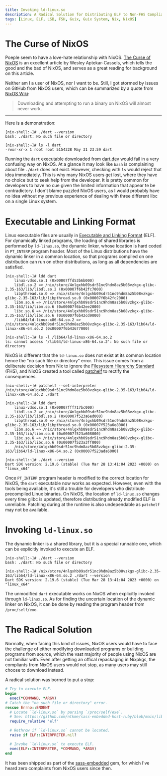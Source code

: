 ```yaml
---
title: Invoking ld-linux.so
description: A Radical Solution for Distributing ELF to Non-FHS Compliant System
tags: [Linux, ELF, LSB, FSH, Guix, Guix System, Nix, NixOS]
---
```


# The Curse of NixOS

Poeple seem to have a love-hate relationship with NixOS.  [The Curse of NixOS](https://blog.wesleyac.com/posts/the-curse-of-nixos) is an excellent article by Wesley Aptekar-Cassels, which tells the good and the bad of NixOS, and serves as a great reading for background on this article.

Neither am I a user of NixOS, nor I want to be.  Still, I got stormed by issues on GitHub from NixOS users, which can be summarized by a quote from [NixOS Wiki](https://nixos.wiki/wiki/Packaging/Binaries):

> Downloading and attempting to run a binary on NixOS will almost never work.

---

Here is a demonstration:

```
[nix-shell:~]# ./dart --version
bash: ./dart: No such file or directory

[nix-shell:~]# ls -l dart
-rwxr-xr-x 1 root root 5154328 May 31 23:59 dart
```

Running the `dart` executable downloaded from [dart.dev](https://dart.dev/) would fail in a very confusing way on NixOS.  At a glance it may look like `bash` is complaining about file `./dart` does not exist.  However, checking with `ls` would reject that idea immediately.  This is why many NixOS users get lost, where they have no choice but to seek help from the developer.  It is pretty common for developers to have no cue given the limited information that appear te be contradictory.  I don't blame puzzled NixOS users, as I would probably have no idea without my previous experience of dealing with three different libc on a single Linux system.

# Executable and Linking Format

Linux executable files are usually in [Executable and Linking Format](https://refspecs.linuxfoundation.org/elf/index.html) (ELF).  For dynamically linked programs, the loading of shared libraries is performed by `ld-linux.so`, the dynamic linker, whose location is hard coded in `PT_INTERP` program header.  Most of the Linux distributions have the dynamic linker in a common location, so that programs compiled on one distribution can run on other distributions, as long as all dependencies are satisfied.

```
[nix-shell:~]# ldd dart
	linux-vdso.so.1 (0x00007ffd53b6b000)
	libdl.so.2 => /nix/store/4nlgxhb09sdr51nc9hdm8az5b08vzkgx-glibc-2.35-163/lib/libdl.so.2 (0x00007f6b42fc7000)
	libpthread.so.0 => /nix/store/4nlgxhb09sdr51nc9hdm8az5b08vzkgx-glibc-2.35-163/lib/libpthread.so.0 (0x00007f6b42fc2000)
	libm.so.6 => /nix/store/4nlgxhb09sdr51nc9hdm8az5b08vzkgx-glibc-2.35-163/lib/libm.so.6 (0x00007f6b42ee2000)
	libc.so.6 => /nix/store/4nlgxhb09sdr51nc9hdm8az5b08vzkgx-glibc-2.35-163/lib/libc.so.6 (0x00007f6b42cd9000)
	/lib64/ld-linux-x86-64.so.2 => /nix/store/4nlgxhb09sdr51nc9hdm8az5b08vzkgx-glibc-2.35-163/lib64/ld-linux-x86-64.so.2 (0x00007f6b43677000)

[nix-shell:~]# ls -l /lib64/ld-linux-x86-64.so.2
ls: cannot access '/lib64/ld-linux-x86-64.so.2': No such file or directory
```

NixOS is different that the `ld-linux.so` does not exist at its common location hence the "no such file or directory" error.  This issue comes from a deliberate decision from Nix to ignore the [Filesystem Hierarchy Standard](https://refspecs.linuxfoundation.org/fhs.shtml) (FHS), and NixOS created a tool called [patchelf](https://github.com/NixOS/patchelf) to rectify the consequences.

```
[nix-shell:~]# patchelf --set-interpreter /nix/store/4nlgxhb09sdr51nc9hdm8az5b08vzkgx-glibc-2.35-163/lib64/ld-linux-x86-64.so.2 ./dart

[nix-shell:~]# ldd dart
	linux-vdso.so.1 (0x00007fff717bc000)
	libdl.so.2 => /nix/store/4nlgxhb09sdr51nc9hdm8az5b08vzkgx-glibc-2.35-163/lib/libdl.so.2 (0x00007f523a6ed000)
	libpthread.so.0 => /nix/store/4nlgxhb09sdr51nc9hdm8az5b08vzkgx-glibc-2.35-163/lib/libpthread.so.0 (0x00007f523a6e8000)
	libm.so.6 => /nix/store/4nlgxhb09sdr51nc9hdm8az5b08vzkgx-glibc-2.35-163/lib/libm.so.6 (0x00007f523a608000)
	libc.so.6 => /nix/store/4nlgxhb09sdr51nc9hdm8az5b08vzkgx-glibc-2.35-163/lib/libc.so.6 (0x00007f523a3ff000)
	/nix/store/4nlgxhb09sdr51nc9hdm8az5b08vzkgx-glibc-2.35-163/lib64/ld-linux-x86-64.so.2 (0x00007f523ada6000)

[nix-shell:~]# ./dart --version
Dart SDK version: 2.19.6 (stable) (Tue Mar 28 13:41:04 2023 +0000) on "linux_x64"
```

Once `PT_INTERP` program header is modified to the correct location for NixOS, the `dart` executable now works as expected.  However, even with the tools being available, it's still a trouble for developers who distribute precompiled Linux binaries.  On NixOS, the location of `ld-linux.so` changes every time glibc is updated, therefore distributing already modified ELF is unreliable.  Patching during at the runtime is also undependable as `patchelf` may not be available.

# Invoking `ld-linux.so`

The dynamic linker is a shared library, but it is a special runnable one, which can be explicitly invoked to execute an ELF.

```
[nix-shell:~]# ./dart --version
bash: ./dart: No such file or directory

[nix-shell:~]# /nix/store/4nlgxhb09sdr51nc9hdm8az5b08vzkgx-glibc-2.35-163/lib64/ld-linux-x86-64.so.2 ./dart --version
Dart SDK version: 2.19.6 (stable) (Tue Mar 28 13:41:04 2023 +0000) on "linux_x64"
```

The unmodified `dart` executable works on NixOS when explicitly invoked through `ld-linux.so`. As for finding the uncertain location of the dynamic linker on NixOS, it can be done by reading the program header from `/proc/self/exe`.

# The Radical Solution

Normally, when facing this kind of issues, NixOS users would have to face the challenge of either modifying downloaded programs or building programs from source, which the vast majority of people using NixOS are not familiar with.  Even after getting an offical repackaging in Nixpkgs, the compliants from NixOS users would not stop, as many users may still choose to download instead.

A radical solution was borned to put a stop:

``` ruby
# Try to execute ELF.
begin
  exec(*COMMAND, *ARGV)
# Catch the "no such file or directory" error.
rescue Errno::ENOENT
  # Locate `ld-linux.so` by parsing `/proc/self/exe`.
  # See: https://github.com/ntkme/sass-embedded-host-ruby/blob/main/lib/sass/elf.rb
  require_relative 'elf'

  # Rethrow if `ld-linux.so` cannot be located.
  raise if ELF::INTERPRETER.nil?

  # Invoke `ld-linux.so` to execute ELF.
  exec(ELF::INTERPRETER, *COMMAND, *ARGV)
end
```

It has been shipped as part of the [sass-embedded](https://rubygems.org/gems/sass-embedded) gem, for which I've heard zero complaints from NixOS users since then.
